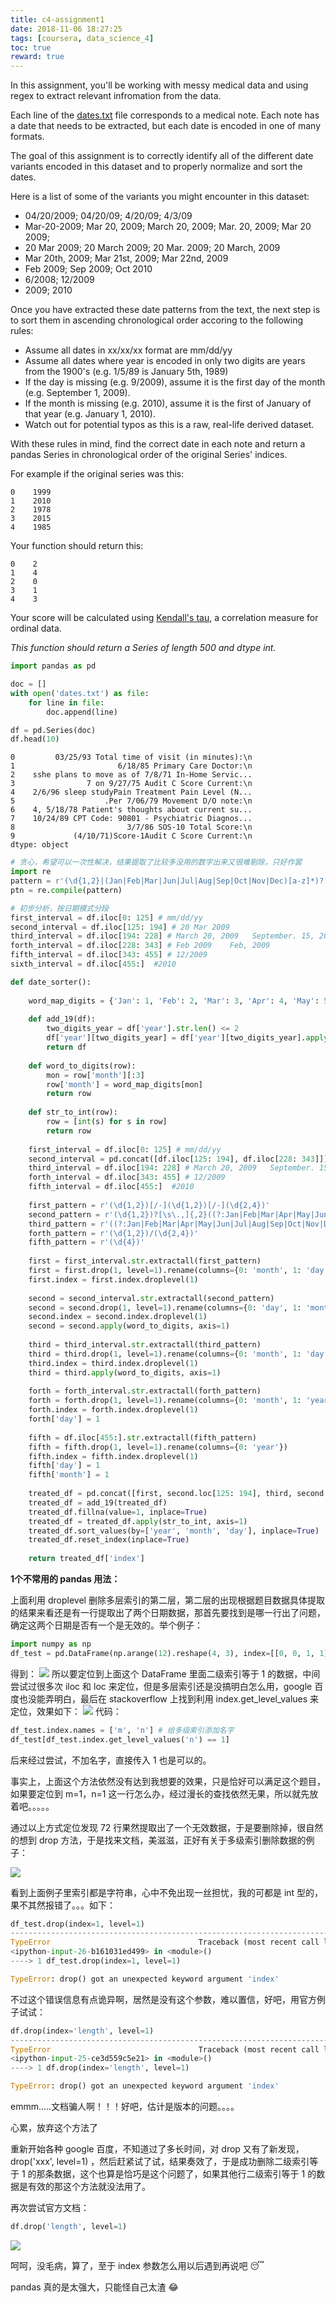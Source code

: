 ```yaml
---
title: c4-assignment1
date: 2018-11-06 18:27:25
tags: [coursera, data_science_4]
toc: true
reward: true
---
```


In this assignment, you'll be working with messy medical data and using regex to extract relevant infromation from the data. 

Each line of the [dates.txt](https://github.com/Brycexxx/data/blob/master/dates.txt) file corresponds to a medical note. Each note has a date that needs to be extracted, but each date is encoded in one of many formats.

<!--more-->

The goal of this assignment is to correctly identify all of the different date variants encoded in this dataset and to properly normalize and sort the dates. 

Here is a list of some of the variants you might encounter in this dataset:
* 04/20/2009; 04/20/09; 4/20/09; 4/3/09
* Mar-20-2009; Mar 20, 2009; March 20, 2009;  Mar. 20, 2009; Mar 20 2009;
* 20 Mar 2009; 20 March 2009; 20 Mar. 2009; 20 March, 2009
* Mar 20th, 2009; Mar 21st, 2009; Mar 22nd, 2009
* Feb 2009; Sep 2009; Oct 2010
* 6/2008; 12/2009
* 2009; 2010

Once you have extracted these date patterns from the text, the next step is to sort them in ascending chronological order accoring to the following rules:
* Assume all dates in xx/xx/xx format are mm/dd/yy
* Assume all dates where year is encoded in only two digits are years from the 1900's (e.g. 1/5/89 is January 5th, 1989)
* If the day is missing (e.g. 9/2009), assume it is the first day of the month (e.g. September 1, 2009).
* If the month is missing (e.g. 2010), assume it is the first of January of that year (e.g. January 1, 2010).
* Watch out for potential typos as this is a raw, real-life derived dataset.

With these rules in mind, find the correct date in each note and return a pandas Series in chronological order of the original Series' indices.

For example if the original series was this:

    0    1999
    1    2010
    2    1978
    3    2015
    4    1985

Your function should return this:

    0    2
    1    4
    2    0
    3    1
    4    3

Your score will be calculated using [Kendall's tau](https://en.wikipedia.org/wiki/Kendall_rank_correlation_coefficient), a correlation measure for ordinal data.

*This function should return a Series of length 500 and dtype int.*


```python
import pandas as pd

doc = []
with open('dates.txt') as file:
    for line in file:
        doc.append(line)

df = pd.Series(doc)
df.head(10)
```




    0         03/25/93 Total time of visit (in minutes):\n
    1                       6/18/85 Primary Care Doctor:\n
    2    sshe plans to move as of 7/8/71 In-Home Servic...
    3                7 on 9/27/75 Audit C Score Current:\n
    4    2/6/96 sleep studyPain Treatment Pain Level (N...
    5                    .Per 7/06/79 Movement D/O note:\n
    6    4, 5/18/78 Patient's thoughts about current su...
    7    10/24/89 CPT Code: 90801 - Psychiatric Diagnos...
    8                         3/7/86 SOS-10 Total Score:\n
    9             (4/10/71)Score-1Audit C Score Current:\n
    dtype: object




```python
# 贪心，希望可以一次性解决，结果提取了比较多没用的数字出来又很难剔除，只好作罢
import re
pattern = r'(\d{1,2}|(Jan|Feb|Mar|Jun|Jul|Aug|Sep|Oct|Nov|Dec)[a-z]*)?[-/\s\.,]*(\d{1,2}[a-z]{,2}|(Jan|Feb|Mar|Jun|Jul|Aug|Sep|Oct|Nov|Dec)[a-z]*)?[-\s/\.,]*(\d{2,4})'
ptn = re.compile(pattern)
```


```python
# 初步分析，按日期模式分段
first_interval = df.iloc[0: 125] # mm/dd/yy
second_interval = df.iloc[125: 194] # 20 Mar 2009
third_interval = df.iloc[194: 228] # March 20, 2009   September. 15, 2011
forth_interval = df.iloc[228: 343] # Feb 2009    Feb, 2009
fifth_interval = df.iloc[343: 455] # 12/2009
sixth_interval = df.iloc[455:]  #2010
```


```python
def date_sorter():
    
    word_map_digits = {'Jan': 1, 'Feb': 2, 'Mar': 3, 'Apr': 4, 'May': 5, 'Jun': 6, 'Jul': 7, 'Aug': 8, 'Sep': 9, 'Oct': 10, 'Nov': 11, 'Dec': 12}
    
    def add_19(df):
        two_digits_year = df['year'].str.len() <= 2
        df['year'][two_digits_year] = df['year'][two_digits_year].apply(lambda x: '19' + x)
        return df
    
    def word_to_digits(row):
        mon = row['month'][:3]
        row['month'] = word_map_digits[mon]
        return row
    
    def str_to_int(row):
        row = [int(s) for s in row]
        return row
    
    first_interval = df.iloc[0: 125] # mm/dd/yy
    second_interval = pd.concat([df.iloc[125: 194], df.iloc[228: 343]]) # 20 Mar 2009  Feb 2009    Feb, 2009
    third_interval = df.iloc[194: 228] # March 20, 2009   September. 15, 2011
    forth_interval = df.iloc[343: 455] # 12/2009
    fifth_interval = df.iloc[455:]  #2010
    
    first_pattern = r'(\d{1,2})[/-](\d{1,2})[/-](\d{2,4})'
    second_pattern = r'(\d{1,2})?[\s\.,]{,2}((?:Jan|Feb|Mar|Apr|May|Jun|Jul|Aug|Sep|Oct|Nov|Dec)[a-z]*)[\s\.,]{,2}(\d{2,4})'
    third_pattern = r'((?:Jan|Feb|Mar|Apr|May|Jun|Jul|Aug|Sep|Oct|Nov|Dec)[a-z]*)[\s\.,]{,2}(\d{1,2}[a-z]{,2})[\s\.,]{,2}(\d{2,4})'
    forth_pattern = r'(\d{1,2})/(\d{2,4})'
    fifth_pattern = r'(\d{4})'
    
    first = first_interval.str.extractall(first_pattern)
    first = first.drop(1, level=1).rename(columns={0: 'month', 1: 'day', 2: 'year'})
    first.index = first.index.droplevel(1)
    
    second = second_interval.str.extractall(second_pattern)
    second = second.drop(1, level=1).rename(columns={0: 'day', 1: 'month', 2: 'year'})
    second.index = second.index.droplevel(1)
    second = second.apply(word_to_digits, axis=1)
    
    third = third_interval.str.extractall(third_pattern)
    third = third.drop(1, level=1).rename(columns={0: 'month', 1: 'day', 2: 'year'})
    third.index = third.index.droplevel(1)
    third = third.apply(word_to_digits, axis=1)
    
    forth = forth_interval.str.extractall(forth_pattern)
    forth = forth.drop(1, level=1).rename(columns={0: 'month', 1: 'year'})
    forth.index = forth.index.droplevel(1)
    forth['day'] = 1
    
    fifth = df.iloc[455:].str.extractall(fifth_pattern)
    fifth = fifth.drop(1, level=1).rename(columns={0: 'year'})
    fifth.index = fifth.index.droplevel(1)
    fifth['day'] = 1
    fifth['month'] = 1
    
    treated_df = pd.concat([first, second.loc[125: 194], third, second.loc[228: 343], forth, fifth])
    treated_df = add_19(treated_df)
    treated_df.fillna(value=1, inplace=True)
    treated_df = treated_df.apply(str_to_int, axis=1)
    treated_df.sort_values(by=['year', 'month', 'day'], inplace=True)
    treated_df.reset_index(inplace=True)
    
    return treated_df['index']
```

**1个不常用的 pandas 用法：**

上面利用 droplevel 删除多层索引的第二层，第二层的出现根据题目数据具体提取的结果来看还是有一行提取出了两个日期数据，那首先要找到是哪一行出了问题，确定这两个日期是否有一个是无效的。举个例子：

```python
import numpy as np
df_test = pd.DataFrame(np.arange(12).reshape(4, 3), index=[[0, 0, 1, 1], [0, 1, 0, 1]], columns=['a', 'b', 'c'])
```
得到：
<img src="https://raw.githubusercontent.com/Brycexxx/BlogComments/master/20181106184819.jpg"/>
所以要定位到上面这个 DataFrame 里面二级索引等于 1 的数据，中间尝试过很多次 iloc 和 loc 来定位，但是多层索引还是没搞明白怎么用，google 百度也没能弄明白，最后在 stackoverflow 上找到利用 index.get_level_values 来定位，效果如下：
<img src="https://raw.githubusercontent.com/Brycexxx/BlogComments/master/20181106190741.jpg"/>
代码：
```python
df_test.index.names = ['m', 'n'] # 给多级索引添加名字
df_test[df_test.index.get_level_values('n') == 1]
```
后来经过尝试，不加名字，直接传入 1 也是可以的。

事实上，上面这个方法依然没有达到我想要的效果，只是恰好可以满足这个题目，如果要定位到 m=1，n=1 这一行怎么办，经过漫长的查找依然无果，所以就先放着吧。。。。。

通过以上方式定位发现 72 行果然提取出了一个无效数据，于是要删除掉，很自然的想到 drop 方法，于是找来文档，美滋滋，正好有关于多级索引删除数据的例子：

<img src="https://raw.githubusercontent.com/Brycexxx/BlogComments/master/20181106191714.jpg"/>

看到上面例子里索引都是字符串，心中不免出现一丝担忧，我的可都是 int 型的，果不其然报错了。。。如下：

```python
df_test.drop(index=1, level=1)
---------------------------------------------------------------------------
TypeError                                 Traceback (most recent call last)
<ipython-input-26-b161031ed499> in <module>()
----> 1 df_test.drop(index=1, level=1)

TypeError: drop() got an unexpected keyword argument 'index'
```

不过这个错误信息有点诡异啊，居然是没有这个参数，难以置信，好吧，用官方例子试试：

```python
df.drop(index='length', level=1)
---------------------------------------------------------------------------
TypeError                                 Traceback (most recent call last)
<ipython-input-25-ce3d559c5e21> in <module>()
----> 1 df.drop(index='length', level=1)

TypeError: drop() got an unexpected keyword argument 'index'
```

emmm.....文档骗人啊！！！好吧，估计是版本的问题。。。。

心累，放弃这个方法了

重新开始各种 google 百度，不知道过了多长时间，对 drop 又有了新发现，drop('xxx', level=1) ，然后赶紧试了试，结果奏效了，于是成功删除二级索引等于 1 的那条数据，这个也算是恰巧是这个问题了，如果其他行二级索引等于 1 的数据是有效的那这个方法就没法用了。

再次尝试官方文档：

```python
df.drop('length', level=1)
```

<img src="https://raw.githubusercontent.com/Brycexxx/BlogComments/master/20181106193447.jpg"/>

呵呵，没毛病，算了，至于 index 参数怎么用以后遇到再说吧 :sleeping:

pandas 真的是太强大，只能怪自己太渣 :joy:



